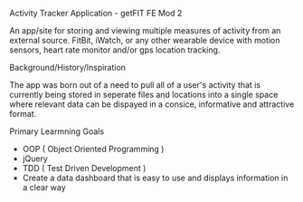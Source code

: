 Activity Tracker Application - getFIT FE Mod 2

An app/site for storing and viewing multiple measures of activity from an external source. FitBit, iWatch, or any
other wearable device with motion sensors, heart rate monitor and/or gps location tracking.

Background/History/Inspiration

The app was born out of a need to pull all of a user's activity that is currently being stored in seperate files and 
locations into a single space where relevant data can be dispayed in a consice, informative and attractive format.

Primary Learmning Goals
 - OOP ( Object Oriented Programming )
 - jQuery
 - TDD ( Test Driven Development )
 - Create a data dashboard that is easy to use and displays information in a clear way

